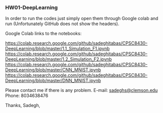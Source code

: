### HW01-DeepLearning

In order to run the codes just simply open them through Google colab and run (Unfortunately GitHub does not show the headers).

Google Colab links to the notebooks:

https://colab.research.google.com/github/sadeghitabas/CPSC8430-DeepLearning/blob/master/1.1_Simulation_F1.ipynb
https://colab.research.google.com/github/sadeghitabas/CPSC8430-DeepLearning/blob/master/1.2_Simulation_F2.ipynb
https://colab.research.google.com/github/sadeghitabas/CPSC8430-DeepLearning/blob/master/CNN_MNIST.ipynb
https://colab.research.google.com/github/sadeghitabas/CPSC8430-DeepLearning/blob/master/DNN_MNIST.ipynb

Please contact me if there is any problem. 
E-mail: sadeghs@clemson.edu 
Phone: 8034638476

Thanks,
Sadegh,
